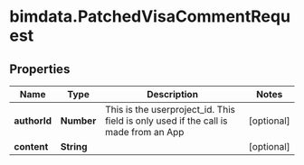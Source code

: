 # bimdata.PatchedVisaCommentRequest

## Properties

Name | Type | Description | Notes
------------ | ------------- | ------------- | -------------
**authorId** | **Number** | This is the userproject_id. This field is only used if the call is made from an App | [optional] 
**content** | **String** |  | [optional] 


